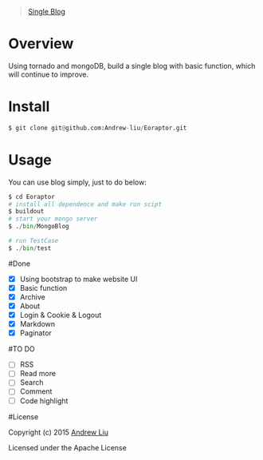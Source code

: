 

> [Single Blog](http://andrewliu.in)

# Overview

Using tornado and mongoDB, build a single blog with basic function, which will continue to improve.

# Install

```py
$ git clone git@github.com:Andrew-liu/Eoraptor.git
```

# Usage

You can use blog simply, just to do below:

```py
$ cd Eoraptor
# install all dependence and make run scipt
$ buildout
# start your mongo server
$ ./bin/MongoBlog

# run TestCase
$ ./bin/test
```



#Done

- [x] Using bootstrap to make website UI
- [x] Basic function
- [x] Archive
- [x] About
- [x] Login & Cookie & Logout
- [x] Markdown
- [x] Paginator

#TO DO

- [ ] RSS
- [ ] Read more
- [ ] Search
- [ ] Comment
- [ ] Code highlight

#License

Copyright (c) 2015 [Andrew Liu](http://andrewliu.in)

Licensed under the Apache License
